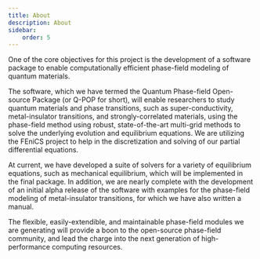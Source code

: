 ```yaml
---
title: About
description: About
sidebar:
    order: 5
---
```


One of the core objectives for this project is the development of a software package to enable computationally efficient phase-field modeling of quantum materials.

The software, which we have termed the Quantum Phase-field Open-source Package (or Q-POP for short), will enable researchers to study quantum materials and phase transitions, such as super-conductivity, metal-insulator transitions, and strongly-correlated materials, using the phase-field method using robust, state-of-the-art multi-grid methods to solve the underlying evolution and equilibrium equations. We are utilizing the FEniCS project to help in the discretization and solving of our partial differential equations.

At current, we have developed a suite of solvers for a variety of equilibrium equations, such as mechanical equilibrium, which will be implemented in the final package. In addition, we are nearly complete with the development of an initial alpha release of the software with examples for the phase-field modeling of metal-insulator transitions, for which we have also written a manual.

The flexible, easily-extendible, and maintainable phase-field modules we are generating will provide a boon to the open-source phase-field community, and lead the charge into the next generation of high-performance computing resources.

